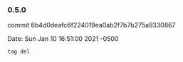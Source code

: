 ### 0.5.0

commit 6b4d0deafc6f224019ea0ab2f7b7b275a9330867

Date:   Sun Jan 10 16:51:00 2021 -0500

    tag del

